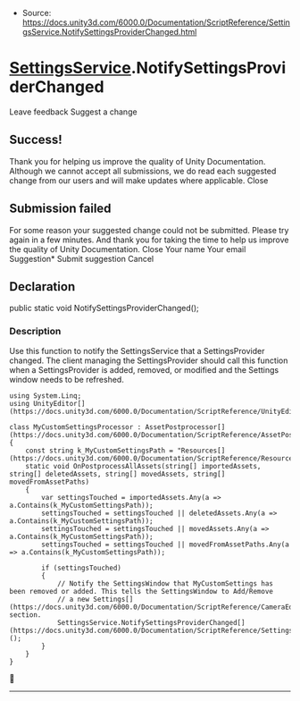 * Source: https://docs.unity3d.com/6000.0/Documentation/ScriptReference/SettingsService.NotifySettingsProviderChanged.html

#  [SettingsService](https://docs.unity3d.com/6000.0/Documentation/ScriptReference/SettingsService.html).NotifySettingsProviderChanged
Leave feedback
Suggest a change
## Success!
Thank you for helping us improve the quality of Unity Documentation. Although we cannot accept all submissions, we do read each suggested change from our users and will make updates where applicable.
Close
## Submission failed
For some reason your suggested change could not be submitted. Please <a>try again</a> in a few minutes. And thank you for taking the time to help us improve the quality of Unity Documentation.
Close
Your name Your email Suggestion* Submit suggestion
Cancel
## Declaration
public static void NotifySettingsProviderChanged(); 
### Description
Use this function to notify the SettingsService that a SettingsProvider changed.
The client managing the SettingsProvider should call this function when a SettingsProvider is added, removed, or modified and the Settings window needs to be refreshed.
```
using System.Linq;
using UnityEditor[](https://docs.unity3d.com/6000.0/Documentation/ScriptReference/UnityEditor.html);  
  
class MyCustomSettingsProcessor : AssetPostprocessor[](https://docs.unity3d.com/6000.0/Documentation/ScriptReference/AssetPostprocessor.html)
{
    const string k_MyCustomSettingsPath = "Resources[](https://docs.unity3d.com/6000.0/Documentation/ScriptReference/Resources.html)/MyCustomSettings.asset";
    static void OnPostprocessAllAssets(string[] importedAssets, string[] deletedAssets, string[] movedAssets, string[] movedFromAssetPaths)
    {
        var settingsTouched = importedAssets.Any(a => a.Contains(k_MyCustomSettingsPath));
        settingsTouched = settingsTouched || deletedAssets.Any(a => a.Contains(k_MyCustomSettingsPath));
        settingsTouched = settingsTouched || movedAssets.Any(a => a.Contains(k_MyCustomSettingsPath));
        settingsTouched = settingsTouched || movedFromAssetPaths.Any(a => a.Contains(k_MyCustomSettingsPath));  
  
        if (settingsTouched)
        {
            // Notify the SettingsWindow that MyCustomSettings has been removed or added. This tells the SettingsWindow to Add/Remove
            // a new Settings[](https://docs.unity3d.com/6000.0/Documentation/ScriptReference/CameraEditor.Settings.html) section.
            SettingsService.NotifySettingsProviderChanged[](https://docs.unity3d.com/6000.0/Documentation/ScriptReference/SettingsService.NotifySettingsProviderChanged.html)();
        }
    }
}

```

* * *
